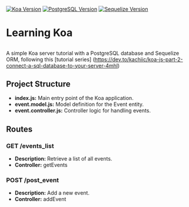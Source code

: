[![Koa Version](https://img.shields.io/badge/Koa-2.15.0-2c7c31)](https://koajs.com/)
[![PostgreSQL Version](https://img.shields.io/badge/PostgreSQL-8.11.3-336791)](https://www.postgresql.org/)
[![Sequelize Version](https://img.shields.io/badge/Sequelize-6.35.2-52b0d0)](https://sequelize.org/)

# Learning Koa

## 

A simple Koa server tutorial with a PostgreSQL database and Sequelize ORM, following this [tutorial series] (https://dev.to/kachiic/koa-js-part-2-connect-a-sql-database-to-your-server-4mhl)


## Project Structure

 - **index.js:** Main entry point of the Koa application.
 - **event.model.js:** Model definition for the Event entity.
 - **event.controller.js:** Controller logic for handling events.


## Routes 

### GET /events_list

- **Description:** Retrieve a list of all events.
- **Controller:** getEvents

### POST /post_event

- **Description:** Add a new event.
- **Controller:** addEvent
